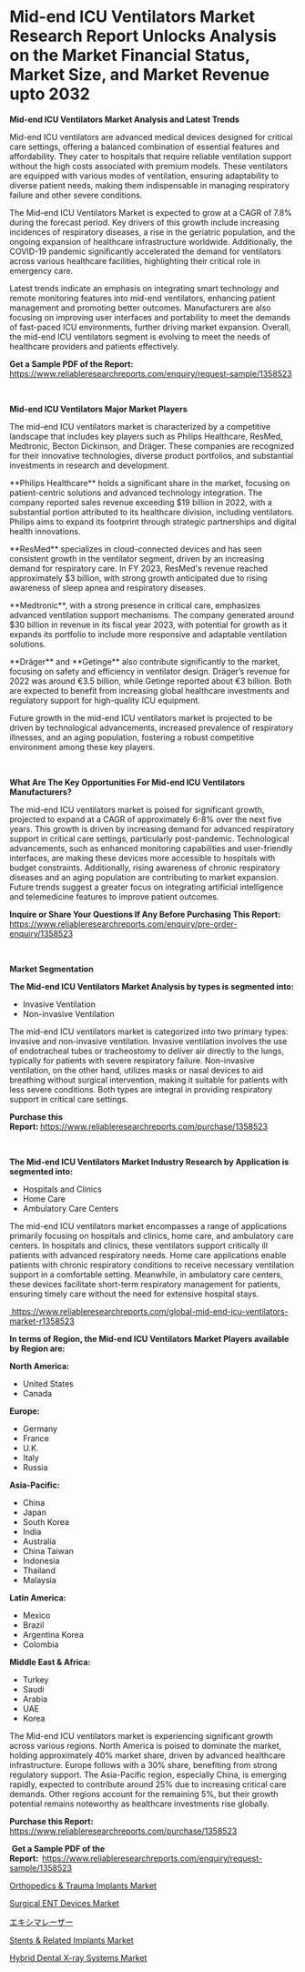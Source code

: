 <p><h1>Mid-end ICU Ventilators Market Research Report Unlocks Analysis on the Market Financial Status, Market Size, and Market Revenue upto 2032</h1></p><p><strong>Mid-end ICU Ventilators Market Analysis and Latest Trends</strong></p>
<p><p>Mid-end ICU ventilators are advanced medical devices designed for critical care settings, offering a balanced combination of essential features and affordability. They cater to hospitals that require reliable ventilation support without the high costs associated with premium models. These ventilators are equipped with various modes of ventilation, ensuring adaptability to diverse patient needs, making them indispensable in managing respiratory failure and other severe conditions.</p><p>The Mid-end ICU Ventilators Market is expected to grow at a CAGR of 7.8% during the forecast period. Key drivers of this growth include increasing incidences of respiratory diseases, a rise in the geriatric population, and the ongoing expansion of healthcare infrastructure worldwide. Additionally, the COVID-19 pandemic significantly accelerated the demand for ventilators across various healthcare facilities, highlighting their critical role in emergency care.</p><p>Latest trends indicate an emphasis on integrating smart technology and remote monitoring features into mid-end ventilators, enhancing patient management and promoting better outcomes. Manufacturers are also focusing on improving user interfaces and portability to meet the demands of fast-paced ICU environments, further driving market expansion. Overall, the mid-end ICU ventilators segment is evolving to meet the needs of healthcare providers and patients effectively.</p></p>
<p><strong>Get a Sample PDF of the Report:&nbsp;</strong> <a href="https://www.reliableresearchreports.com/enquiry/request-sample/1358523?utm_campaign=48&utm_medium=2&utm_source=Github&utm_content=ia&utm_term=22032025&utm_id=mid-end-icu-ventilators">https://www.reliableresearchreports.com/enquiry/request-sample/1358523</a></p>
<p>&nbsp;</p>
<p><strong>Mid-end ICU Ventilators Major Market Players</strong></p>
<p><p>The mid-end ICU ventilators market is characterized by a competitive landscape that includes key players such as Philips Healthcare, ResMed, Medtronic, Becton Dickinson, and Dräger. These companies are recognized for their innovative technologies, diverse product portfolios, and substantial investments in research and development.</p><p>**Philips Healthcare** holds a significant share in the market, focusing on patient-centric solutions and advanced technology integration. The company reported sales revenue exceeding $19 billion in 2022, with a substantial portion attributed to its healthcare division, including ventilators. Philips aims to expand its footprint through strategic partnerships and digital health innovations.</p><p>**ResMed** specializes in cloud-connected devices and has seen consistent growth in the ventilator segment, driven by an increasing demand for respiratory care. In FY 2023, ResMed's revenue reached approximately $3 billion, with strong growth anticipated due to rising awareness of sleep apnea and respiratory diseases.</p><p>**Medtronic**, with a strong presence in critical care, emphasizes advanced ventilation support mechanisms. The company generated around $30 billion in revenue in its fiscal year 2023, with potential for growth as it expands its portfolio to include more responsive and adaptable ventilation solutions.</p><p>**Dräger** and **Getinge** also contribute significantly to the market, focusing on safety and efficiency in ventilator design. Dräger’s revenue for 2022 was around €3.5 billion, while Getinge reported about €3 billion. Both are expected to benefit from increasing global healthcare investments and regulatory support for high-quality ICU equipment.</p><p>Future growth in the mid-end ICU ventilators market is projected to be driven by technological advancements, increased prevalence of respiratory illnesses, and an aging population, fostering a robust competitive environment among these key players.</p></p>
<p>&nbsp;</p>
<p><strong>What Are The Key Opportunities For Mid-end ICU Ventilators Manufacturers?</strong></p>
<p><p>The mid-end ICU ventilators market is poised for significant growth, projected to expand at a CAGR of approximately 6-8% over the next five years. This growth is driven by increasing demand for advanced respiratory support in critical care settings, particularly post-pandemic. Technological advancements, such as enhanced monitoring capabilities and user-friendly interfaces, are making these devices more accessible to hospitals with budget constraints. Additionally, rising awareness of chronic respiratory diseases and an aging population are contributing to market expansion. Future trends suggest a greater focus on integrating artificial intelligence and telemedicine features to improve patient outcomes.</p></p>
<p><strong>Inquire or Share Your Questions If Any Before Purchasing This Report:</strong> <a href="https://www.reliableresearchreports.com/enquiry/pre-order-enquiry/1358523?utm_campaign=48&utm_medium=2&utm_source=Github&utm_content=ia&utm_term=22032025&utm_id=mid-end-icu-ventilators">https://www.reliableresearchreports.com/enquiry/pre-order-enquiry/1358523</a></p>
<p>&nbsp;</p>
<p><strong>Market Segmentation</strong></p>
<p><strong>The Mid-end ICU Ventilators Market Analysis by types is segmented into:</strong></p>
<p><ul><li>Invasive Ventilation</li><li>Non-invasive Ventilation</li></ul></p>
<p><p>The mid-end ICU ventilators market is categorized into two primary types: invasive and non-invasive ventilation. Invasive ventilation involves the use of endotracheal tubes or tracheostomy to deliver air directly to the lungs, typically for patients with severe respiratory failure. Non-invasive ventilation, on the other hand, utilizes masks or nasal devices to aid breathing without surgical intervention, making it suitable for patients with less severe conditions. Both types are integral in providing respiratory support in critical care settings.</p></p>
<p><strong>Purchase this Report:&nbsp;</strong><a href="https://www.reliableresearchreports.com/purchase/1358523?utm_campaign=48&utm_medium=2&utm_source=Github&utm_content=ia&utm_term=22032025&utm_id=mid-end-icu-ventilators">https://www.reliableresearchreports.com/purchase/1358523</a></p>
<p>&nbsp;</p>
<p><strong>The Mid-end ICU Ventilators Market Industry Research by Application is segmented into:</strong></p>
<p><ul><li>Hospitals and Clinics</li><li>Home Care</li><li>Ambulatory Care Centers</li></ul></p>
<p><p>The mid-end ICU ventilators market encompasses a range of applications primarily focusing on hospitals and clinics, home care, and ambulatory care centers. In hospitals and clinics, these ventilators support critically ill patients with advanced respiratory needs. Home care applications enable patients with chronic respiratory conditions to receive necessary ventilation support in a comfortable setting. Meanwhile, in ambulatory care centers, these devices facilitate short-term respiratory management for patients, ensuring timely care without the need for extensive hospital stays.</p></p>
<p><a href="https://www.reliableresearchreports.com/global-mid-end-icu-ventilators-market-r1358523?utm_campaign=48&utm_medium=2&utm_source=Github&utm_content=ia&utm_term=22032025&utm_id=mid-end-icu-ventilators">&nbsp;https://www.reliableresearchreports.com/global-mid-end-icu-ventilators-market-r1358523</a></p>
<p><strong>In terms of Region, the Mid-end ICU Ventilators Market Players available by Region are:</strong></p>
<p>
    <p> <strong> North America: </strong>
        <ul>
            <li>United States</li>
            <li>Canada</li>
        </ul>
        </p> 
    <p> <strong> Europe: </strong>
        <ul>
            <li>Germany</li>
            <li>France</li>
            <li>U.K.</li>
            <li>Italy</li>
            <li>Russia</li>
        </ul>
        </p> 
    <p> <strong> Asia-Pacific: </strong>
        <ul>
            <li>China</li>
            <li>Japan</li>
            <li>South Korea</li>
            <li>India</li>
            <li>Australia</li>
            <li>China Taiwan</li>
            <li>Indonesia</li>
            <li>Thailand</li>
            <li>Malaysia</li>
        </ul>
        </p> 
    <p> <strong> Latin America: </strong>
        <ul>
            <li>Mexico</li>
            <li>Brazil</li>
            <li>Argentina Korea</li>
            <li>Colombia</li>
        </ul>
        </p> 
    <p> <strong> Middle East & Africa: </strong>
        <ul>
            <li>Turkey</li>
            <li>Saudi</li>
            <li>Arabia</li>
            <li>UAE</li>
            <li>Korea</li>
        </ul>
    </p>
    </p>
<p><p>The Mid-end ICU ventilators market is experiencing significant growth across various regions. North America is poised to dominate the market, holding approximately 40% market share, driven by advanced healthcare infrastructure. Europe follows with a 30% share, benefiting from strong regulatory support. The Asia-Pacific region, especially China, is emerging rapidly, expected to contribute around 25% due to increasing critical care demands. Other regions account for the remaining 5%, but their growth potential remains noteworthy as healthcare investments rise globally.</p></p>
<p><strong>Purchase this Report: </strong><a href="https://www.reliableresearchreports.com/purchase/1358523?utm_campaign=48&utm_medium=2&utm_source=Github&utm_content=ia&utm_term=22032025&utm_id=mid-end-icu-ventilators">https://www.reliableresearchreports.com/purchase/1358523</a></p>
<p>&nbsp;<strong>Get a Sample PDF of the Report:&nbsp;&nbsp;</strong><a href="https://www.reliableresearchreports.com/enquiry/request-sample/1358523?utm_campaign=48&utm_medium=2&utm_source=Github&utm_content=ia&utm_term=22032025&utm_id=mid-end-icu-ventilators">https://www.reliableresearchreports.com/enquiry/request-sample/1358523</a></p>
<p><strong></strong></p>
<p><p><a href="https://github.com/kaforarvero/Market-Research-Report-List-1/blob/main/orthopedics-trauma-implants-market.md?utm_campaign=48&utm_medium=2&utm_source=Github&utm_content=ia&utm_term=22032025&utm_id=mid-end-icu-ventilators">Orthopedics & Trauma Implants Market</a></p><p><a href="https://github.com/variothonia/Market-Research-Report-List-1/blob/main/surgical-ent-devices-market.md?utm_campaign=48&utm_medium=2&utm_source=Github&utm_content=ia&utm_term=22032025&utm_id=mid-end-icu-ventilators">Surgical ENT Devices Market</a></p><p><a href="https://github.com/lababdou/Market-Research-Report-List-7/blob/main/227857948105.md?utm_campaign=48&utm_medium=2&utm_source=Github&utm_content=ia&utm_term=22032025&utm_id=mid-end-icu-ventilators">エキシマレーザー</a></p><p><a href="https://github.com/berkemiars2j/Market-Research-Report-List-1/blob/main/stents-related-implants-market.md?utm_campaign=48&utm_medium=2&utm_source=Github&utm_content=ia&utm_term=22032025&utm_id=mid-end-icu-ventilators">Stents & Related Implants Market</a></p><p><a href="https://github.com/hutchkloor4x/Market-Research-Report-List-1/blob/main/hybrid-dental-x-ray-systems-market.md?utm_campaign=48&utm_medium=2&utm_source=Github&utm_content=ia&utm_term=22032025&utm_id=mid-end-icu-ventilators">Hybrid Dental X-ray Systems Market</a></p></p>